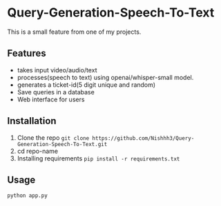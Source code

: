 # Query-Generation-Speech-To-Text
This is a small feature from one of my projects. 
## Features
- takes input video/audio/text
- processes(speech to text) using openai/whisper-small model.
- generates a ticket-id(5 digit unique and random)
- Save queries in a database
- Web interface for users

## Installation
1. Clone the repo
``` git clone https://github.com/Nishhh3/Query-Generation-Speech-To-Text.git ```
2. cd repo-name
3. Installing requirements
```pip install -r requirements.txt```

## Usage 
``` python app.py ```
